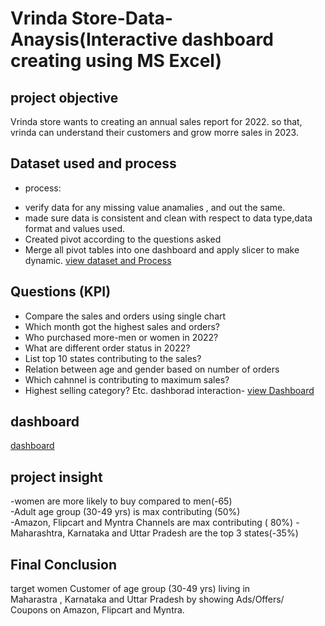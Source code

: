 													
# Vrinda Store-Data-Anaysis(Interactive dashboard creating using MS Excel)													
## project objective											
Vrinda store wants to creating an annual sales report for 2022. so that, vrinda can understand their customers and grow morre sales in 2023.												

## Dataset used and process
* process:
- verify data for any missing value anamalies , and out the same.
- made sure data is consistent and clean with respect to data type,data format and values used.
- Created pivot according to the questions asked
- Merge all pivot tables into one dashboard and apply slicer to make dynamic.
<a href="https://github.com/Rajnandini-0804/Data-Analysis-Dashboard-/blob/main/vrinda.dataset%26SS.xlsx">view dataset and Process </a>

## Questions (KPI)
- Compare the sales and orders using single chart
- Which month got the highest sales and orders?
- Who purchased more-men or women in 2022?
- What are different order status in 2022?
- List top 10 states contributing to  the sales?
- Relation between age and gender based on number of orders
- Which cahnnel is contributing to maximum sales?
- Highest selling category? Etc.
 dashborad interaction-
<a href="https://github.com/Rajnandini-0804/Data-Analysis-Dashboard-/blob/main/Vrinda%20Store%20Data%20Analysis%20(1).xlsx"> view Dashboard</a>

 ## dashboard 
<a href="https://github.com/Rajnandini-0804/Data-Analysis-Dashboard-/blob/main/screenshort.dashboard.xlsx">dashboard </a>

## project insight
-women are more likely to buy compared to men(-65)						
-Adult age group (30-49 yrs) is max contributing (50%)						
-Amazon, Flipcart and Myntra Channels are max contributing ( 80%)
-Maharashtra, Karnataka and Uttar Pradesh are the top 3 states(-35%)	
	    
## Final Conclusion
target women Customer of age group (30-49 yrs) living in 								
Maharastra , Karnataka and Uttar Pradesh by showing Ads/Offers/								
Coupons on Amazon, Flipcart and Myntra.							

            




